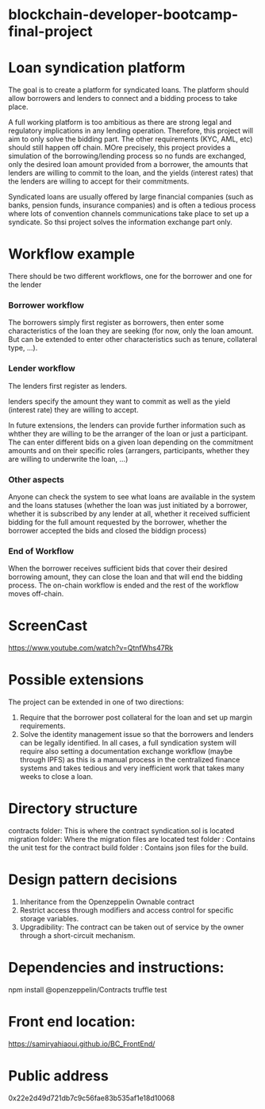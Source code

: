 

# blockchain-developer-bootcamp-final-project
# Loan syndication platform
The goal is to create a platform for syndicated loans. The platform should allow borrowers and lenders to connect and a bidding process to take place.

A full working platform is too ambitious as there are strong legal and regulatory implications in any lending operation. Therefore, this project will aim to only solve the bidding part. The other requirements (KYC, AML, etc) should still happen off chain. MOre precisely, this project provides a simulation of the borrowing/lending process so no funds are exchanged, only the desired loan amount provided from a borrower, the amounts that lenders are willing to commit to the loan, and the yields (interest rates) that the lenders are willing to accept for their commitments.

Syndicated loans are usually offered by large financial companies (such as banks, pension funds, insurance companies) and is often a tedious process where lots of convention channels communications take place to set up a syndicate. So thsi project solves the information exchange part only.

# Workflow example
There should be two different workflows, one for the borrower and one for the lender
### Borrower workflow
The borrowers simply first register as borrowers, then enter some characteristics of the loan they are seeking (for now, only the loan amount. But can be extended to enter other characteristics such as tenure, collateral type, ...).

### Lender workflow
The lenders first register as lenders.

lenders specify the amount they want to commit as well as the yield (interest rate) they are willing to accept.

In future extensions, the lenders can provide further information such as whther they are willing to be the arranger of the loan or just a participant. The can enter different bids on a given loan depending on the commitment amounts and on their specific roles (arrangers, participants, whether they are willing to underwrite the loan, ...)

### Other aspects
Anyone can check the system to see what loans are available in the system and the loans statuses (whether the loan was just initiated by a borrower, whether it is subscribed by any lender at all, whether it received sufficient bidding for the full amount requested by the borrower, whether the borrower accepted the bids and closed the biddign process)

### End of Workflow
When the borrower receives sufficient bids that cover their desired borrowing amount, they can close the loan and that will end the bidding process. The on-chain workflow is ended and the rest of the workflow moves off-chain.

# ScreenCast
https://www.youtube.com/watch?v=QtnfWhs47Rk

# Possible extensions
The project can be extended in one of two directions:
1) Require that the borrower post collateral for the loan and set up margin requirements.
2) Solve the identity management issue so that the borrowers and lenders can be legally identified.
In all cases, a full syndication system will require also setting a documentation exchange workflow (maybe through IPFS) as this is a manual process in the centralized finance systems and takes tedious and very inefficient work that takes many weeks to close a loan.

# Directory structure
contracts folder: This is where the contract syndication.sol is located
migration folder: Where the migration files are located
test folder     : Contains the unit test for the contract
build folder    : Contains json files for the build.

# Design pattern decisions
1) Inheritance from the Openzeppelin Ownable contract
2) Restrict access through modifiers and access control for specific storage variables.
3) Upgradibility: The contract can be taken out of service by the owner through a short-circuit mechanism.

# Dependencies and instructions:
npm install @openzeppelin/Contracts
truffle test

# Front end location:
https://samiryahiaoui.github.io/BC_FrontEnd/

# Public address
0x22e2d49d721db7c9c56fae83b535af1e18d10068

